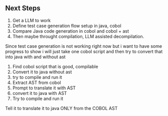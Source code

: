 ## Next Steps

1. Get a LLM to work
2. Define test case generation flow setup in java, cobol
3. Compare Java code generation in cobol and cobol + ast 
4. Then maybe throught compilation, LLM  assisted decompilation.


Since test case generation is not working right now but i want to have some progress to show i will just take one cobol script and then try to convert that into java with and without ast
1. Find cobol script that is good, compilable
2. Convert it to java without ast
3. try to compile and run it
4. Extract AST from cobol
5. Prompt to translate it with AST
6. convert it to java with AST
7. Try to compile and run it


Tell it to translate it to java ONLY from the COBOL AST